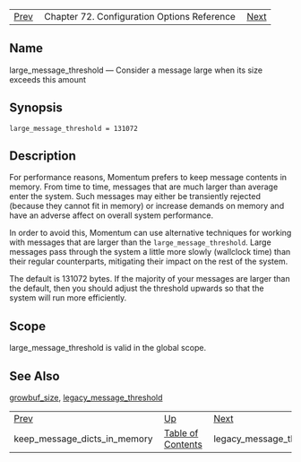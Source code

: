 |     |     |     |
| --- | --- | --- |
| [Prev](conf.ref.keep_message_dicts_in_memory)  | Chapter 72. Configuration Options Reference |  [Next](conf.ref.legacy_message_threshold) |

<a name="conf.ref.large_message_threshold"></a>
## Name

large_message_threshold — Consider a message large when its size exceeds this amount

## Synopsis

`large_message_threshold = 131072`

<a name="idp25068848"></a>
## Description

For performance reasons, Momentum prefers to keep message contents in memory. From time to time, messages that are much larger than average enter the system. Such messages may either be transiently rejected (because they cannot fit in memory) or increase demands on memory and have an adverse affect on overall system performance.

In order to avoid this, Momentum can use alternative techniques for working with messages that are larger than the `large_message_threshold`. Large messages pass through the system a little more slowly (wallclock time) than their regular counterparts, mitigating their impact on the rest of the system.

The default is 131072 bytes. If the majority of your messages are larger than the default, then you should adjust the threshold upwards so that the system will run more efficiently.

<a name="idp25072816"></a>
## Scope

large_message_threshold is valid in the global scope.

<a name="idp25074656"></a>
## See Also

[growbuf_size](conf.ref.growbuf_size "growbuf_size"), [legacy_message_threshold](conf.ref.legacy_message_threshold "legacy_message_threshold")

|     |     |     |
| --- | --- | --- |
| [Prev](conf.ref.keep_message_dicts_in_memory)  | [Up](config.options.ref) |  [Next](conf.ref.legacy_message_threshold) |
| keep_message_dicts_in_memory  | [Table of Contents](index) |  legacy_message_threshold |

